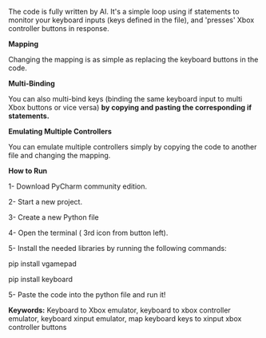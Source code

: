 The code is fully written by AI. It's a simple loop using if statements to monitor your keyboard inputs (keys defined in the file), and 'presses' Xbox controller buttons in response. 

**Mapping**

Changing the mapping is as simple as replacing the keyboard buttons in the code. 

**Multi-Binding**

You can also multi-bind keys (binding the same keyboard input to multi Xbox buttons or vice versa) **by copying and pasting the corresponding if statements.**

**Emulating Multiple Controllers**

You can emulate multiple controllers simply by copying the code to another file and changing the mapping.

**How to Run**

1- Download PyCharm community edition.

2- Start a new project.

3- Create a new Python file

4- Open the terminal ( 3rd icon from button left).

5- Install the needed libraries by running the following commands:

pip install vgamepad

pip install keyboard

5- Paste the code into the python file and run it!

**Keywords:** Keyboard to Xbox emulator, keyboard to xbox controller emulator, keyboard xinput emulator, map keyboard keys to xinput xbox controller buttons
